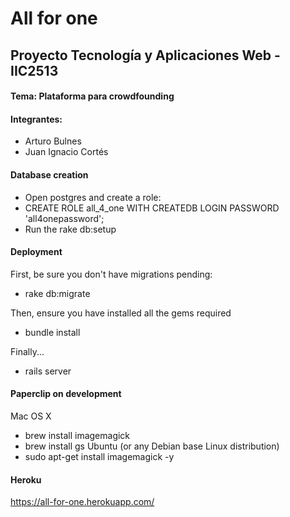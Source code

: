 # All for one
## Proyecto Tecnología y Aplicaciones Web - IIC2513

#### Tema: Plataforma para crowdfounding

#### Integrantes:
* Arturo Bulnes
* Juan Ignacio Cortés

#### Database creation
* Open postgres and create a role:
 * CREATE ROLE all_4_one WITH CREATEDB LOGIN PASSWORD 'all4onepassword';
* Run the rake db:setup

#### Deployment
First, be sure you don't have migrations pending:
* rake db:migrate

Then, ensure you have installed all the gems required
* bundle install

Finally...
* rails server

#### Paperclip on development
Mac OS X
* brew install imagemagick
* brew install gs
Ubuntu (or any Debian base Linux distribution)
* sudo apt-get install imagemagick -y

#### Heroku
https://all-for-one.herokuapp.com/
